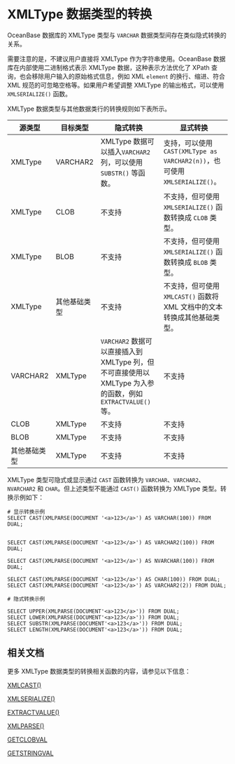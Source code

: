 # XMLType 数据类型的转换

OceanBase 数据库的 XMLType 类型与 `VARCHAR` 数据类型间存在类似隐式转换的关系。

需要注意的是，不建议用户直接将 XMLType 作为字符串使用。OceanBase 数据库在内部使用二进制格式表示 XMLType 数据，这种表示方法优化了 XPath 查询，也会移除用户输入的原始格式信息，例如 XML `element` 的换行、缩进、符合 XML 规范的可忽略空格等。如果用户希望调整 XMLType 的输出格式，可以使用 `XMLSERIALIZE()` 函数。

XMLType 数据类型与其他数据类行的转换规则如下表所示。

| **源类型** | **目标类型** | **隐式转换** | **显式转换** |
| --- | --- | --- | --- |
| XMLType | VARCHAR2 | XMLType 数据可以插入`VARCHAR2` 列，可以使用`SUBSTR()` 等函数。 | 支持，可以使用 `CAST(XMLType as VARCHAR2(n))`，也可使用`XMLSERIALIZE()`。 |
| XMLType | CLOB | 不支持 | 不支持，但可使用 `XMLSERIALIZE()` 函数转换成 `CLOB` 类型。 |
| XMLType | BLOB | 不支持 | 不支持，但可使用 `XMLSERIALIZE()` 函数转换成 `BLOB` 类型。 |
| XMLType | 其他基础类型 | 不支持 | 不支持，但可使用 `XMLCAST()` 函数将 XML 文档中的文本转换成其他基础类型。 |
| VARCHAR2 | XMLType | `VARCHAR2` 数据可以直接插入到 XMLType 列，但不可直接使用以 XMLType 为入参的函数，例如 `EXTRACTVALUE()` 等。 | 不支持 |
| CLOB | XMLType | 不支持 | 不支持 |
| BLOB | XMLType | 不支持 | 不支持 |
| 其他基础类型 | XMLType | 不支持 | 不支持 |

XMLType 类型可隐式或显示通过 `CAST` 函数转换为 `VARCHAR`、`VARCHAR2`、`NVARCHAR2` 和 `CHAR`。但上述类型不能通过 `CAST()` 函数转换为 XMLType 类型。转换示例如下：

```shell
# 显示转换示例
SELECT CAST(XMLPARSE(DOCUMENT '<a>123</a>') AS VARCHAR(100)) FROM DUAL;


SELECT CAST(XMLPARSE(DOCUMENT '<a>123</a>') AS VARCHAR2(100)) FROM DUAL;

SELECT CAST(XMLPARSE(DOCUMENT '<a>123</a>') AS NVARCHAR(100)) FROM DUAL;

SELECT CAST(XMLPARSE(DOCUMENT '<a>123</a>') AS CHAR(100)) FROM DUAL;
SELECT CAST(XMLPARSE(DOCUMENT '<a>123</a>') AS VARCHAR2(2)) FROM DUAL;

# 隐式转换示例

SELECT UPPER(XMLPARSE(DOCUMENT'<a>123</a>')) FROM DUAL;
SELECT LOWER(XMLPARSE(DOCUMENT'<a>123</a>')) FROM DUAL;
SELECT SUBSTR(XMLPARSE(DOCUMENT'<a>123</a>')) FROM DUAL;
SELECT LENGTH(XMLPARSE(DOCUMENT'<a>123</a>')) FROM DUAL;
```

## 相关文档

更多 XMLType 数据类型的转换相关函数的内容，请参见以下信息：

[XMLCAST()](../../../500.functions-of-oracle-mode/200.single-row-functions-of-oracle-mode/1300.xml-functions-of-oracle-mode/300.querying-xmltype-data-functions-of-oracle-mode/400.xmlcast-function-of-oracle-mode.md)

[XMLSERIALIZE()](../../../500.functions-of-oracle-mode/200.single-row-functions-of-oracle-mode/1300.xml-functions-of-oracle-mode/300.querying-xmltype-data-functions-of-oracle-mode/300.xmlserialize-function-of-oracle-mode.md)

[EXTRACTVALUE()](../../../500.functions-of-oracle-mode/200.single-row-functions-of-oracle-mode/1300.xml-functions-of-oracle-mode/300.querying-xmltype-data-functions-of-oracle-mode/200.extract-value-function-of-oracle-mode.md)

[XMLPARSE()](../../../500.functions-of-oracle-mode/200.single-row-functions-of-oracle-mode/1300.xml-functions-of-oracle-mode/200.construct-xmltype-data-functions-of-oracle-mode/400.xmlparse-function-of-oracle-mode.md)

[GETCLOBVAL](../../../../../300.pl-reference/300.pl-oracle/1400.pl-system-package-oracle/29600.xmltype-oracle/300.getclobval-oracle.md)

[GETSTRINGVAL](../../../../../300.pl-reference/300.pl-oracle/1400.pl-system-package-oracle/29600.xmltype-oracle/400.getstringval-oracle.md)
